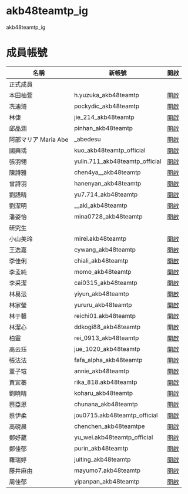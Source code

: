 # akb48teamtp_ig
akb48teamtp_ig

# 成員帳號 #

名稱|新帳號|開啟
---|----|---
正式成員|
本田柚萱|h.yuzuka_akb48teamtp|[開啟](https://www.instagram.com/h.yuzuka_akb48teamtp/)
冼迪琦|pockydic_akb48teamtp|[開啟](https://www.instagram.com/pockydic_akb48teamtp/)
林倢|jie_214_akb48teamtp|[開啟](https://www.instagram.com/jie_214_akb48teamtp/)
邱品涵|pinhan_akb48teamtp|[開啟](https://www.instagram.com/pinhan_akb48teamtp/)
阿部マリア Maria Abe|_abedesu|[開啟](https://www.instagram.com/_abedesu/)
國興瑀|kuo_akb48teamtp_official|[開啟](https://www.instagram.com/kuo_akb48teamtp_official/)
張羽翎|yulin.711_akb48teamtp_official|[開啟](https://www.instagram.com/yulin.711_akb48teamtp_official/)
陳詩雅|chen4ya__akb48teamtp|[開啟](https://www.instagram.com/chen4ya__akb48teamtp/)
曾詩羽|hanenyan_akb48teamtp|[開啟](https://www.instagram.com/hanenyan_akb48teamtp/)
劉語晴|yu7.714_akb48teamtp|[開啟](https://www.instagram.com/yu7.714_akb48teamtp/)
劉潔明|\_\_aki_akb48teamtp|[開啟](https://www.instagram.com/h.yuzuka_akb48teamtp/)
潘姿怡|mina0728_akb48teamtp|[開啟](https://www.instagram.com/__aki_akb48teamtp/)
研究生|
小山美玲|mirei.akb48teamtp|[開啟](https://www.instagram.com/mirei.akb48teamtp/)
王逸嘉|cywang_akb48teamtp|[開啟](https://www.instagram.com/cywang_akb48teamtp/)
李佳俐|chiali_akb48teamtp|[開啟](https://www.instagram.com/chiali_akb48teamtp/)
李孟純|momo_akb48teamtp|[開啟](https://www.instagram.com/momo_akb48teamtp/)
李采潔|cai0315_akb48teamtp|[開啟](https://www.instagram.com/cai0315_akb48teamtp/)
林易沄|yiyun_akb48teamtp|[開啟](https://www.instagram.com/yiyun_akb48teamtp/)
林家瑩|yururu_akb48teamtp|[開啟](https://www.instagram.com/yururu_akb48teamtp/)
林于馨|reichi01.akb48teamtp|[開啟](https://www.instagram.com/reichi01.akb48teamtp/)
林潔心|ddkogi88_akb48teamtp|[開啟](https://www.instagram.com/ddkogi88_akb48teamtp/)
柏靈|rei_0913_akb48teamtp|[開啟](https://www.instagram.com/rei_0913_akb48teamtp/)
高云珏|jue_1020_akb48teamtp|[開啟](https://www.instagram.com/jue_1020_akb48teamtp/)
張法法|fafa_alpha_akb48teamtp|[開啟](https://www.instagram.com/fafa_alpha_akb48teamtp/)
董子瑄|annie_akb48teamtp|[開啟](https://www.instagram.com/annie_akb48teamtp/)
賈宜蓁|rika_818.akb48teamtp|[開啟](https://www.instagram.com/rika_818.akb48teamtp/)
劉曉晴|koharu_akb48teamtp|[開啟](https://www.instagram.com/koharu_akb48teamtp/)
蔡亞恩|chunana_akb48teamtp|[開啟](https://www.instagram.com/chunana_akb48teamtp/)
蔡伊柔|jou0715.akb48teamtp_official|[開啟](https://www.instagram.com/jou0715.akb48teamtp_official/)
高硯晨|chenchen_akb48teamtpe|[開啟](https://www.instagram.com/chenchen_akb48teamtpe/)
鄭妤葳|yu_wei.akb48teamtp_official|[開啟](https://www.instagram.com/yu_wei.akb48teamtp_official/)
鄭佳郁|purin_akb48teamtp|[開啟](https://www.instagram.com/purin_akb48teamtp/)
羅瑞婷|juiting_akb48teamtp|[開啟](https://www.instagram.com/juiting_akb48teamtp/)
藤井麻由|mayumo7.akb48teamtp|[開啟](https://www.instagram.com/mayumo7.akb48teamtp/)
周佳郁|yipanpan_akb48teamtp|[開啟](https://www.instagram.com/yipanpan_akb48teamtp/)

